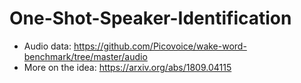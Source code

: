 # One-Shot-Speaker-Identification
- Audio data: https://github.com/Picovoice/wake-word-benchmark/tree/master/audio
- More on the idea: https://arxiv.org/abs/1809.04115
